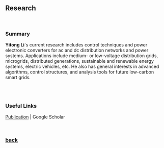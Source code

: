 <br />

## Research

<br />

### Summary

**Yitong Li**`s current research includes control techniques and power electronic converters for ac and dc distribution networks and power systems. Applications include medium- or low-voltage distribution grids, microgrids, distributed generations, sustainable and renewable energy systems, electric vehicles, etc. He also has general interests in advanced algorithms, control structures, and analysis tools for future low-carbon smart grids.

<br />

<!---
### Highlight

* **Power converter topology**

    **Active rectifier with bipolar dc outputs:** a bidirectional three-phase PWM ac-dc converter has six power switches, and is able to feed bipolar dc outputs independently with a grounding inductor.
--->

<br />

### Useful Links

[Publication](https://yt-li.github.io/publication) | Google Scholar

<br />

### [back](https://yt-li.github.io/)
